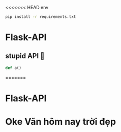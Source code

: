 <<<<<<< HEAD
env
```bash
pip install -r requirements.txt
```

# Flask-API
## stupid API 🥲
```python
def a()
```
=======
# Flask-API
Oke Văn
hôm nay trời đẹp
=======
